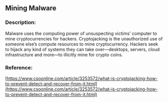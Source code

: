 ## Mining Malware

### Description:

Malware uses the computing power of unsuspecting victims’ computer to mine cryptocurrencies for hackers. Cryptojacking is the unauthorized use of someone else’s compute resources to mine cryptocurrency. Hackers seek to hijack any kind of systems they can take over—desktops, servers, cloud infrastructure and more—to illicitly mine for crypto coins.

### Reference:

[https://www.csoonline.com/article/3253572/what-is-cryptojacking-how-to-prevent-detect-and-recover-from-it.html](https://www.csoonline.com/article/3253572/what-is-cryptojacking-how-to-prevent-detect-and-recover-from-it.html)